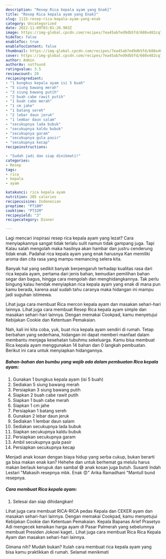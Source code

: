 ```yaml
---
description: "Resep Rica kepala ayam yang Enak}"
title: "Resep Rica kepala ayam yang Enak}"
slug: 1115-resep-rica-kepala-ayam-yang-enak
category: Uncategorized
date: 2022-11-09T03:01:20.903Z
image: https://img-global.cpcdn.com/recipes/7ea45ab7ed9db5fd/680x482cq70/rica-kepala-ayam-foto-resep-utama.jpg
hideToc: false
enableToc: true
enableTocContent: false
thumbnail: https://img-global.cpcdn.com/recipes/7ea45ab7ed9db5fd/680x482cq70/rica-kepala-ayam-foto-resep-utama.jpg
cover: https://img-global.cpcdn.com/recipes/7ea45ab7ed9db5fd/680x482cq70/rica-kepala-ayam-foto-resep-utama.jpg
author: Admin
authorAv: notfound
ratingvalue: 3.5
reviewcount: 20
recipeingredient:
- "1 bungkus kepala ayam isi 5 buah"
- "5 siung bawang merah"
- "3 siung bawang putih"
- "2 buah cabe rawit putih"
- "1 buah cabe merah"
- "1 cm jahe"
- "1 batang sereh"
- "2 lebar daun jeruk"
- "1 lembar daun salam"
- "secukupnya lada bubuk"
- "secukupnya kaldu bubuk"
- "secukupnya garam"
- "secukupnya gula pasir"
- "secukupnya kecap"
recipeinstructions:

- "Sudah jadi dan siap dinikmati!"
categories:
- Resep
tags:
- rica
- kepala
- ayam

katakunci: rica kepala ayam 
nutrition: 285 calories
recipecuisine: Indonesian
preptime: "PT18M"
cooktime: "PT32M"
recipeyield: "3"
recipecategory: Dinner

---
```



Lagi mencari inspirasi resep rica kepala ayam yang lezat? Cara menyiapkannya sangat tidak terlalu sulit namun tidak gampang juga. Tapi Kalau salah mengolah maka hasilnya akan hambar dan justru cenderung tidak enak. Padahal rica kepala ayam yang enak harusnya Kan memiliki aroma dan cita rasa yang mampu memancing selera kita.


Banyak hal yang sedikit banyak berpengaruh terhadap kualitas rasa dari rica kepala ayam, pertama dari jenis bahan, kemudian pemilihan bahan segar dan bagus, hingga cara mengolah dan menghidangkannya. Tak perlu bingung kalau hendak menyiapkan rica kepala ayam yang enak di mana pun kamu berada, karena asal sudah tahu caranya maka hidangan ini mampu jadi suguhan istimewa.

Lihat juga cara membuat Rica mercon kepala ayam dan masakan sehari-hari lainnya. Lihat juga cara membuat Resep Rica kepala ayam simple dan masakan sehari-hari lainnya. Dengan memakai Cookpad, kamu menyetujui Kebijakan Cookie dan Ketentuan Pemakaian.


Nah, kali ini kita coba, yuk, buat rica kepala ayam sendiri di rumah. Tetap berbahan yang sederhana, hidangan ini dapat memberi manfaat dalam membantu menjaga kesehatan tubuhmu sekeluarga. Kamu bisa membuat Rica kepala ayam menggunakan 14 bahan dan 0 langkah pembuatan. Berikut ini cara untuk menyiapkan hidangannya.

<!--inarticleads1-->

##### Bahan-bahan dan bumbu yang wajib ada dalam pembuatan Rica kepala ayam:

1. Gunakan 1 bungkus kepala ayam (isi 5 buah)
1. Sediakan 5 siung bawang merah
1. Persiapkan 3 siung bawang putih
1. Siapkan 2 buah cabe rawit putih
1. Siapkan 1 buah cabe merah
1. Siapkan 1 cm jahe
1. Persiapkan 1 batang sereh
1. Gunakan 2 lebar daun jeruk
1. Sediakan 1 lembar daun salam
1. Sediakan secukupnya lada bubuk
1. Siapkan secukupnya kaldu bubuk
1. Persiapkan secukupnya garam
1. Ambil secukupnya gula pasir
1. Persiapkan secukupnya kecap


Menjadi anak kosan dengan biaya hidup yang serba cukup, bukan berarti ga bisa makan enak kan? Hehehe dan untuk berhemat ga melulu harus makan berlauk kerupuk dan sambal 😅 anak kosan juga butuh. Susanti Indah Lestari &#34;Makasih resepnya mbk. Enak 😍&#34; Arika Ramadhani &#34;Mantull bund resepnya. 

<!--inarticleads2-->

##### Cara membuat Rica kepala ayam:


1. Selesai dan siap dihidangkan!

Lihat juga cara membuat RICA-RICA pedas Kepala dan CEKER ayam dan masakan sehari-hari lainnya. Dengan memakai Cookpad, kamu menyetujui Kebijakan Cookie dan Ketentuan Pemakaian. Kepala Bapanas Arief Prasetyo Adi mengecek kenaikan harga ayam di Pasar Palmerah yang sebelumnya membuat Presiden Jokowi kaget.. Lihat juga cara membuat Rica Rica Kepala Ayam dan masakan sehari-hari lainnya. 

Gimana nih? Mudah bukan? Itulah cara membuat rica kepala ayam yang bisa kamu praktikkan di rumah. Selamat menikmati
